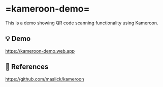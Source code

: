 # =kameroon-demo=

This is a demo showing QR code scanning functionality using Kameroon.

## :bulb: Demo
https://kameroon-demo.web.app


## 🔭 References
https://github.com/maslick/kameroon